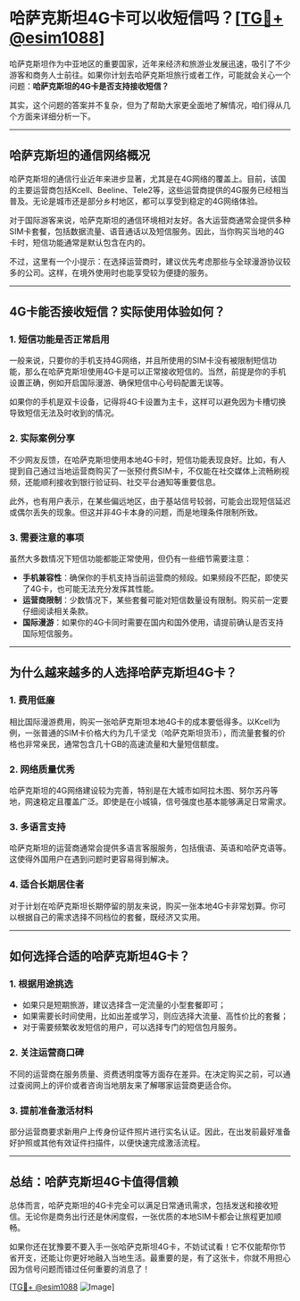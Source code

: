 # 哈萨克斯坦4G卡可以收短信吗？[[TG💪+ @esim1088](https://t.me/s/esim1088)]

哈萨克斯坦作为中亚地区的重要国家，近年来经济和旅游业发展迅速，吸引了不少游客和商务人士前往。如果你计划去哈萨克斯坦旅行或者工作，可能就会关心一个问题：**哈萨克斯坦的4G卡是否支持接收短信？**

其实，这个问题的答案并不复杂，但为了帮助大家更全面地了解情况，咱们得从几个方面来详细分析一下。

---

## **哈萨克斯坦的通信网络概况**

哈萨克斯坦的通信行业近年来进步显著，尤其是在4G网络的覆盖上。目前，该国的主要运营商包括Kcell、Beeline、Tele2等，这些运营商提供的4G服务已经相当普及。无论是城市还是部分乡村地区，都可以享受到稳定的4G网络体验。

对于国际游客来说，哈萨克斯坦的通信环境相对友好。各大运营商通常会提供多种SIM卡套餐，包括数据流量、语音通话以及短信服务。因此，当你购买当地的4G卡时，短信功能通常是默认包含在内的。

不过，这里有一个小提示：在选择运营商时，建议优先考虑那些与全球漫游协议较多的公司。这样，在境外使用时也能享受较为便捷的服务。

---

## **4G卡能否接收短信？实际使用体验如何？**

### **1. 短信功能是否正常启用**
一般来说，只要你的手机支持4G网络，并且所使用的SIM卡没有被限制短信功能，那么在哈萨克斯坦使用4G卡是可以正常接收短信的。当然，前提是你的手机设置正确，例如开启国际漫游、确保短信中心号码配置无误等。

如果你的手机是双卡设备，记得将4G卡设置为主卡，这样可以避免因为卡槽切换导致短信无法及时收到的情况。

### **2. 实际案例分享**
不少网友反馈，在哈萨克斯坦使用本地4G卡时，短信功能表现良好。比如，有人提到自己通过当地运营商购买了一张预付费SIM卡，不仅能在社交媒体上流畅刷视频，还能顺利接收到银行验证码、社交平台通知等重要信息。

此外，也有用户表示，在某些偏远地区，由于基站信号较弱，可能会出现短信延迟或偶尔丢失的现象。但这并非4G卡本身的问题，而是地理条件限制所致。

### **3. 需要注意的事项**
虽然大多数情况下短信功能都能正常使用，但仍有一些细节需要注意：
- **手机兼容性**：确保你的手机支持当前运营商的频段。如果频段不匹配，即使买了4G卡，也可能无法充分发挥其性能。
- **运营商限制**：少数情况下，某些套餐可能对短信数量设有限制。购买前一定要仔细阅读相关条款。
- **国际漫游**：如果你的4G卡同时需要在国内和国外使用，请提前确认是否支持国际短信服务。

---

## **为什么越来越多的人选择哈萨克斯坦4G卡？**

### **1. 费用低廉**
相比国际漫游费用，购买一张哈萨克斯坦本地4G卡的成本要低得多。以Kcell为例，一张普通的SIM卡价格大约为几千坚戈（哈萨克斯坦货币），而流量套餐的价格也非常亲民，通常包含几十GB的高速流量和大量短信额度。

### **2. 网络质量优秀**
哈萨克斯坦的4G网络建设较为完善，特别是在大城市如阿拉木图、努尔苏丹等地，网速稳定且覆盖广泛。即使是在小城镇，信号强度也基本能够满足日常需求。

### **3. 多语言支持**
哈萨克斯坦的运营商通常会提供多语言客服服务，包括俄语、英语和哈萨克语等。这使得外国用户在遇到问题时更容易得到解决。

### **4. 适合长期居住者**
对于计划在哈萨克斯坦长期停留的朋友来说，购买一张本地4G卡非常划算。你可以根据自己的需求选择不同档位的套餐，既经济又实用。

---

## **如何选择合适的哈萨克斯坦4G卡？**

### **1. 根据用途挑选**
- 如果只是短期旅游，建议选择含一定流量的小型套餐即可；
- 如果需要长时间使用，比如出差或学习，则应选择大流量、高性价比的套餐；
- 对于需要频繁收发短信的用户，可以选择专门的短信包月服务。

### **2. 关注运营商口碑**
不同的运营商在服务质量、资费透明度等方面存在差异。在决定购买之前，可以通过查阅网上的评价或者咨询当地朋友来了解哪家运营商更适合你。

### **3. 提前准备激活材料**
部分运营商要求新用户上传身份证件照片进行实名认证。因此，在出发前最好准备好护照或其他有效证件扫描件，以便快速完成激活流程。

---

## **总结：哈萨克斯坦4G卡值得信赖**

总体而言，哈萨克斯坦的4G卡完全可以满足日常通讯需求，包括发送和接收短信。无论你是商务出行还是休闲度假，一张优质的本地SIM卡都会让旅程更加顺畅。

如果你还在犹豫要不要入手一张哈萨克斯坦4G卡，不妨试试看！它不仅能帮你节省开支，还能让你更好地融入当地生活。最重要的是，有了这张卡，你就不用担心因为信号问题而错过任何重要的消息了！

[[TG💪+ @esim1088](https://t.me/s/esim1088) ![Image](https://i.postimg.cc/4NQfJmqS/Snipaste-2025-05-13-00-14-12.png)]